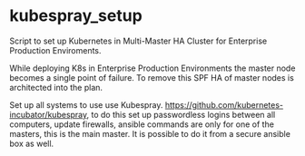 # kubespray_setup
Script to set up Kubernetes in Multi-Master HA Cluster for Enterprise Production Enviroments. 

While deploying K8s in Enterprise Production Environments the master node becomes a single point of failure. 
To remove this SPF HA of master nodes is architected into the plan.


Set up all systems to use use Kubespray. https://github.com/kubernetes-incubator/kubespray, to do this set up passwordless logins between all computers, update firewalls, ansible commands are only for one of the masters, this is the main master. It is possible to do it from a secure ansible box as well. 

